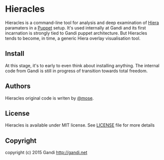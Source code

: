 Hieracles
================

Hieracles is a command-line tool for analysis and deep examination of [Hiera][hiera] paramaters in a [Puppet][puppet] setup. It's used internally at Gandi and its first incarnation is strongly tied to Gandi puppet architecture. But Hieracles tends to become, in time, a generic Hiera overlay visualisation tool.

Install
-----------
At this stage, it's to early to even think about installing anything. The internal code from Gandi is still in progress of transition towards total freedom.

Authors
-----------
Hieracles original code is writen by [@mose](https://github.com/mose).

License
-----------
Hieracles is available under MIT license. See [LICENSE](./LICENSE) file for more details

Copyright
------------
copyright (c) 2015 Gandi http://gandi.net


[puppet]: https://github.com/puppetlabs/puppet
[hiera]: https://github.com/puppetlabs/hiera

